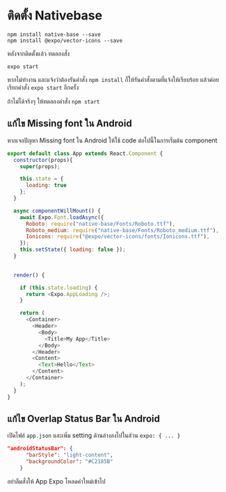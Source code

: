 
# ติดตั้ง Nativebase

```
npm install native-base --save
npm install @expo/vector-icons --save
```

หลังจากติดตั้งแล้ว ทดลองสั่ง 

```
expo start
```

หากไม่ทำงาน และแจ้งว่าต้องรันคำสั่ง `npm install` ก็ให้รันคำสั่งตามที่แจ้งให้เรียบร้อย แล้วค่อยเรียกคำสั่ง `expo start` อีกครั้ง

ถ้าไม่ได้จริงๆ ให้ทดลองคำสั่ง `npm start`

## แก้ไข Missing font ใน Android

หากเจอปัญหา Missing font ใน Android ให้ใช้ code ต่อไปนี้ในการเริ่มต้น component

```javascript
export default class App extends React.Component {
  constructor(props){
    super(props);

    this.state = {
      loading: true
    };
  }

  async componentWillMount() {
    await Expo.Font.loadAsync({
      Roboto: require("native-base/Fonts/Roboto.ttf"),
      Roboto_medium: require("native-base/Fonts/Roboto_medium.ttf"),
      Ionicons: require("@expo/vector-icons/fonts/Ionicons.ttf"),
    });
    this.setState({ loading: false });
  }
  

  render() {

    if (this.state.loading) {
      return <Expo.AppLoading />;
    }

    return (
      <Container>
        <Header>
          <Body>
            <Title>My App</Title>
          </Body>
        </Header>
        <Content>
          <Text>Hello</Text>
        </Content>
      </Container>
    );
  }
}
```

## แก้ไข Overlap Status Bar ใน Android

เปิดไฟล์ `app.json` และเพิ่ม setting ด้านล่างลงไปในส่วน `expo: { ... }`

```json
"androidStatusBar": {
      "barStyle": "light-content",
      "backgroundColor": "#C2185B"
    }
```

อย่าลืมสั่งให้ App Expo โหลดค่าใหม่เข้าไป